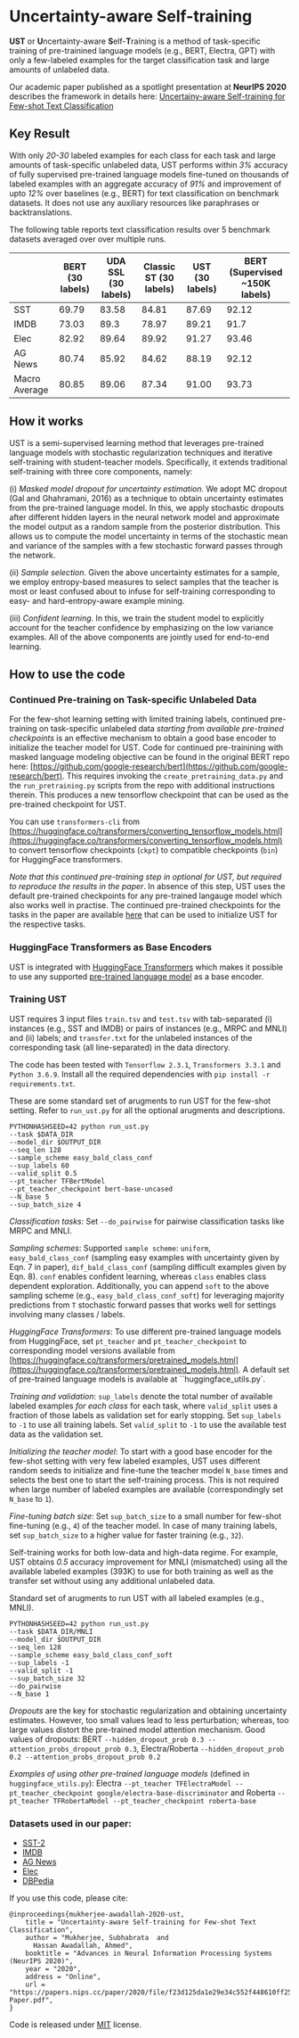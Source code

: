 # Uncertainty-aware Self-training

**UST** or **U**ncertainty-aware **S**elf-**T**raining is a method of task-specific training of pre-trainined language models (e.g., BERT, Electra, GPT) with only a few-labeled examples for the target classification task and large amounts of unlabeled data.

Our academic paper published as a spotlight presentation at **NeurIPS 2020** describes the framework in details here: [Uncertainy-aware Self-training for Few-shot Text Classification](https://www.microsoft.com/en-us/research/publication/uncertainty-self-training-few-shot-bert/)

## Key Result

With only *20-30* labeled examples for each class for each task and large amounts of task-specific unlabeled data, UST performs within *3%* accuracy of fully supervised pre-trained language models fine-tuned on thousands of labeled examples with an aggregate accuracy of *91%* and improvement of upto *12%* over baselines (e.g., BERT) for text classification on benchmark datasets. It does not use any auxiliary resources like paraphrases or backtranslations.

The following table reports text classification results over 5 benchmark datasets averaged over over multiple runs.

|               | BERT (30 labels) | UDA SSL (30 labels) | Classic ST (30 labels) | UST (30 labels) | BERT (Supervised ~150K labels) |
|---------------|------------------|---------------------|-----------------------------------|---------------------------------------------|--------------------------------|
| SST           | 69.79            | 83.58               | 84.81                             | 87.69                                       | 92.12                          |
| IMDB          | 73.03            | 89.3                | 78.97                             | 89.21                                       | 91.7                           |
| Elec          | 82.92            | 89.64               | 89.92                             | 91.27                                       | 93.46                          |
| AG News       | 80.74            | 85.92               | 84.62                             | 88.19                                       | 92.12                          |
| Macro Average | 80.85            | 89.06               | 87.34                             | 91.00                                          | 93.73                          |

## How it works

UST is a semi-supervised learning method that leverages pre-trained language models with stochastic regularization techniques and iterative self-training with student-teacher models. Specifically, it extends traditional self-training with three core components, namely: 

(i) *Masked model dropout for uncertainty estimation.* We adopt MC dropout (Gal and Ghahramani, 2016) as a technique to obtain uncertainty estimates from the pre-trained language model. In this, we apply stochastic dropouts after different hidden layers in the neural network model and approximate the model output as a random sample from the posterior distribution. This allows us to compute the model uncertainty in terms of the stochastic mean and variance of the samples with a few stochastic forward passes through the network. 

(ii) *Sample selection.* Given the above uncertainty estimates for a sample, we employ entropy-based measures to select samples that the teacher is most or least confused about to infuse for self-training corresponding to easy- and hard-entropy-aware example mining. 

(iii) *Confident learning.* In this, we train the student model to explicitly account for the teacher confidence by emphasizing on the low variance examples. All of the above components are jointly used for end-to-end learning.

## How to use the code

### Continued Pre-training on Task-specific Unlabeled Data

For the few-shot learning setting with limited training labels, continued pre-training on task-specific unlabeled data *starting from available pre-trained checkpoints* is an effective mechanism to obtain a good base encoder to initialize the teacher model for UST. Code for continued pre-trainining with masked language modeling objective can be found in the original BERT repo here: [https://github.com/google-research/bert](https://github.com/google-research/bert). This requires invoking the `create_pretraining_data.py` and the `run_pretraining.py` scripts from the repo with additional instructions therein. This produces a new tensorflow checkpoint that can be used as the pre-trained checkpoint for UST.

You can use `transformers-cli` from [https://huggingface.co/transformers/converting_tensorflow_models.html](https://huggingface.co/transformers/converting_tensorflow_models.html) to convert tensorflow checkpoints (`ckpt`) to compatible checkpoints (`bin`) for HuggingFace transformers.

*Note that this continued pre-training step in optional for UST, but required to reproduce the results in the paper*. In absence of this step, UST uses the default pre-trained checkpoints for any pre-trained langauge model which also works well in practise. The continued pre-trained checkpoints for the tasks in the paper are available [here](https://drive.google.com/drive/folders/1KzUdbRzBh3gzPx-HoIGalTBC20Sz9x6J?usp=sharing) that can be used to initialize UST for the respective tasks.

### HuggingFace Transformers as Base Encoders

UST is integrated with [HuggingFace Transformers](https://huggingface.co/transformers) which makes it possible to use any supported [pre-trained language model](https://huggingface.co/transformers/pretrained_models.html) as a base encoder.

### Training UST

UST requires 3 input files `train.tsv` and `test.tsv` with tab-separated (i) instances (e.g., SST and IMDB) or pairs of instances (e.g., MRPC and MNLI) and (ii) labels; and `transfer.txt` for the unlabeled instances of the corresponding task (all line-separated) in the data directory.

The code has been tested with `Tensorflow 2.3.1`, `Transformers 3.3.1` and `Python 3.6.9`. Install all the required dependencies with `pip install -r requirements.txt`.

These are some standard set of arugments to run UST for the few-shot setting. Refer to `run_ust.py` for all the optional arugments and descriptions.

```
PYTHONHASHSEED=42 python run_ust.py 
--task $DATA_DIR 
--model_dir $OUTPUT_DIR 
--seq_len 128 
--sample_scheme easy_bald_class_conf 
--sup_labels 60 
--valid_split 0.5
--pt_teacher TFBertModel
--pt_teacher_checkpoint bert-base-uncased
--N_base 5
--sup_batch_size 4
```

*Classification tasks:* Set `--do_pairwise` for pairwise classification tasks like MRPC and MNLI. 

*Sampling schemes*: Supported `sample scheme`: `uniform`, `easy_bald_class_conf` (sampling easy examples with uncertainty given by Eqn. 7 in paper), `dif_bald_class_conf` (sampling difficult examples given by Eqn. 8). `conf` enables confident learning, whereas `class` enables class dependent exploration. Additionally, you can append `soft` to the above sampling scheme (e.g., `easy_bald_class_conf_soft`) for leveraging majority predictions from `T` stochastic forward passes that works well for settings involving many classes / labels.

*HuggingFace Transformers*: To use different pre-trained language models from HuggingFace, set `pt_teacher` and `pt_teacher_checkpoint` to corresponding model versions available from [https://huggingface.co/transformers/pretrained_models.html](https://huggingface.co/transformers/pretrained_models.html). A default set of pre-trained language models is available at ``huggingface_utils.py`.

*Training and validation*: `sup_labels` denote the total number of available labeled examples *for each class* for each task, where `valid_split` uses a fraction of those labels as validation set for early stopping. Set `sup_labels` to `-1` to use all training labels. Set `valid_split` to `-1` to use the available test data as the validation set.

*Initializing the teacher model*: To start with a good base encoder for the few-shot setting with very few labeled examples, UST uses different random seeds to initialize and fine-tune the teacher model `N_base` times and selects the best one to start the self-training process. This is not required when large number of labeled examples are available (correspondingly set `N_base` to `1`).

*Fine-tuning batch size*: Set `sup_batch_size` to a small number for few-shot fine-tuning (e.g., `4`) of the teacher model. In case of many training labels, set `sup_batch_size` to a higher value for faster training (e.g., `32`).

Self-training works for both low-data and high-data regime. For example, UST obtains *0.5* accuracy improvement for MNLI (mismatched) using all the available labeled examples (393K) to use for both training as well as the transfer set without using any additional unlabeled data. 

Standard set of arugments to run UST with all labeled examples (e.g., MNLI).

```
PYTHONHASHSEED=42 python run_ust.py 
--task $DATA_DIR/MNLI 
--model_dir $OUTPUT_DIR 
--seq_len 128 
--sample_scheme easy_bald_class_conf_soft 
--sup_labels -1 
--valid_split -1 
--sup_batch_size 32 
--do_pairwise 
--N_base 1
```

*Dropouts* are the key for stochastic regularization and obtaining uncertainty estimates. However, too small values lead to less perturbation; whereas, too large values distort the pre-trained model attention mechanism. Good values of dropouts: BERT `--hidden_dropout_prob 0.3 --attention_probs_dropout_prob 0.3`, Electra/Roberta `--hidden_dropout_prob 0.2 --attention_probs_dropout_prob 0.2`

*Examples of using other pre-trained language models* (defined in `huggingface_utils.py`): Electra `--pt_teacher TFElectraModel --pt_teacher_checkpoint google/electra-base-discriminator` and Roberta `--pt_teacher TFRobertaModel --pt_teacher_checkpoint roberta-base`

### Datasets used in our paper:
* [SST-2](https://dl.fbaipublicfiles.com/glue/data/SST-2.zip)
* [IMDB](https://ai.stanford.edu/~amaas/data/sentiment/aclImdb_v1.tar.gz)
* [AG News](https://github.com/mhjabreel/CharCnn_Keras/tree/master/data/ag_news_csv)
* [Elec](http://riejohnson.com/cnn_data.html)
* [DBPedia](https://github.com/le-scientifique/torchDatasets/raw/master/dbpedia_csv.tar.gz)

If you use this code, please cite:
```
@inproceedings{mukherjee-awadallah-2020-ust,
    title = "Uncertainty-aware Self-training for Few-shot Text Classification",
    author = "Mukherjee, Subhabrata  and
      Hassan Awadallah, Ahmed",
    booktitle = "Advances in Neural Information Processing Systems (NeurIPS 2020)",
    year = "2020",
    address = "Online",
    url = "https://papers.nips.cc/paper/2020/file/f23d125da1e29e34c552f448610ff25f-Paper.pdf",
}
```

Code is released under [MIT](https://github.com/microsoft/UST/blob/main/LICENSE) license.
